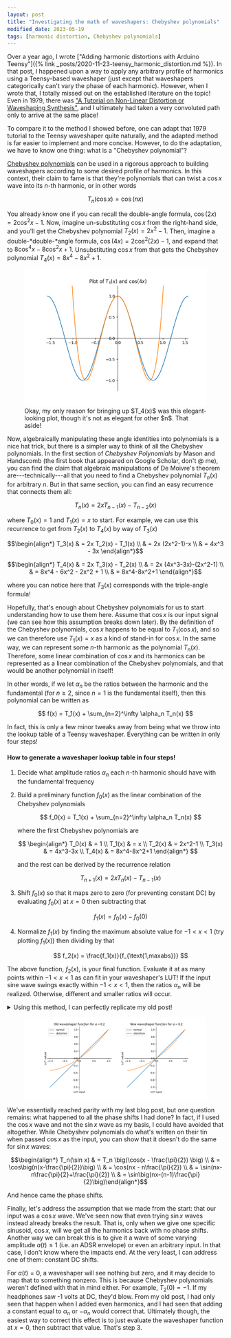 ```yaml
---
layout: post
title: "Investigating the math of waveshapers: Chebyshev polynomials"
modified_date: 2023-05-19
tags: [harmonic distortion, Chebyshev polynomials]
---
```


Over a year ago, I wrote ["Adding harmonic distortions with Arduino Teensy"]({% link _posts/2020-11-23-teensy_harmonic_distortion.md %}). In that post, I happened upon a way to apply any arbitrary profile of harmonics using a Teensy-based waveshaper (just except that waveshapers categorically can't vary the phase of each harmonic). However, when I wrote that, I totally missed out on the established literature on the topic! Even in 1979, there was ["A Tutorial on Non-Linear Distortion or Waveshaping Synthesis"](https://www.jstor.org/stable/3680281), and I ultimately had taken a very convoluted path only to arrive at the same place!

To compare it to the method I showed before, one can adapt that 1979 tutorial to the Teensy waveshaper quite naturally, and the adapted method is far easier to implement and more concise. However, to do the adaptation, we have to know one thing: what is a "Chebyshev polynomial"?

[Chebyshev polynomials](https://en.wikipedia.org/wiki/Chebyshev_polynomials) can be used in a rigorous approach to building waveshapers according to some desired profile of harmonics. In this context, their claim to fame is that they're polynomials that can twist a $\cos x$ wave into its $n$-th harmonic, or in other words

$$T_n(\cos x) = \cos(nx)$$

You already know one if you can recall the double-angle formula, $\cos(2x) = 2\cos^2 x - 1$. Now, imagine un-substituting $\cos x$ from the right-hand side, and you'll get the Chebyshev polynomial $T_2(x) = 2x^2 - 1$. Then, imagine a double-*double-*angle formula, $\cos(4x) = 2\cos^2(2x)-1$, and expand that to $8\cos^4 x - 8\cos^2 x + 1$. Unsubstituting $\cos x$ from that gets the Chebyshev polynomial $T_4(x) = 8x^4 - 8x^2 + 1$.

<figure>
<img src="/images/2022-06-18/figure2.png" alt="T_4(x) and cos(4x) plots"/>
<figcaption>Okay, my only reason for bringing up $T_4(x)$ was this elegant-looking plot, though it's not as elegant for other $n$. That aside!</figcaption>
</figure>

Now, algebraically manipulating these angle identities into polynomials is a nice hat trick, but there is a simpler way to think of all the Chebyshev polynomials. In the first section of *Chebyshev Polynomials* by Mason and Handscomb (the first book that appeared on Google Scholar, don't @ me), you can find the claim that algebraic manipulations of De Moivre's theorem are---technically---all that you need to find a Chebyshev polynomial $T_n(x)$ for arbitrary $n$. But in that same section, you can find an easy recurrence that connects them all:

$$T_n(x) = 2x T_{n-1}(x) - T_{n-2}(x)$$

where $T_0(x) = 1$ and $T_1(x) = x$ to start. For example, we can use this recurrence to get from $T_2(x)$ to $T_4(x)$ by way of $T_3(x)$

$$\begin{align*} T_3(x) & = 2x T_2(x) - T_1(x) \\ & = 2x (2x^2-1)-x \\ & = 4x^3 - 3x \end{align*}$$

$$\begin{align*} T_4(x) & = 2x T_3(x) - T_2(x) \\ & = 2x (4x^3-3x)-(2x^2-1) \\ & = 8x^4 - 6x^2 - 2x^2 + 1 \\ & = 8x^4-8x^2+1 \end{align*}$$

where you can notice here that $T_3(x)$ corresponds with the triple-angle formula!

Hopefully, that's enough about Chebyshev polynomials for us to start understanding how to use them here. Assume that $\cos x$ is our input signal (we can see how this assumption breaks down later). By the definition of the Chebyshev polynomials, $\cos x$ happens to be equal to $T_1(\cos x)$, and so we can therefore use $T_1(x) = x$ as a kind of stand-in for $\cos x$. In the same way, we can represent some $n$-th harmonic as the polynomial $T_n(x)$. Therefore, some linear combination of $\cos x$ and its harmonics can be represented as a linear combination of the Chebyshev polynomials, and that would be another polynomial in itself!

In other words, if we let $\alpha_n$ be the ratios between the harmonic and the fundamental (for $n \geq 2$, since $n = 1$ is the fundamental itself), then this polynomial can be written as

$$ f(x) = T_1(x) + \sum_{n=2}^\infty \alpha_n T_n(x) $$

In fact, this is only a few minor tweaks away from being what we throw into the lookup table of a Teensy waveshaper. Everything can be written in only four steps!

<div class="info-panel" markdown="1">

#### How to generate a waveshaper lookup table in four steps!

1. Decide what amplitude ratios $\alpha_n$ each $n$-th harmonic should have with the fundamental frequency

2. Build a preliminary function $f_0(x)$ as the linear combination of the Chebyshev polynomials

   $$ f_0(x) = T_1(x) + \sum_{n=2}^\infty \alpha_n T_n(x) $$
   
   where the first Chebyshev polynomials are

   $$ \begin{align*} T_0(x) & = 1 \\ T_1(x) & = x \\ T_2(x) & = 2x^2-1 \\ T_3(x) & = 4x^3-3x \\ T_4(x) & = 8x^4-8x^2+1 \end{align*} $$

   and the rest can be derived by the recurrence relation

   $$ T_{n+1}(x) = 2 x T_n(x)-T_{n-1}(x) $$

3. Shift $f_0(x)$ so that it maps zero to zero (for preventing constant DC) by evaluating $f_0(x)$ at $x=0$ then subtracting that

   $$ f_1(x) = f_0(x)-f_0(0) $$

4. Normalize $f_1(x)$ by finding the maximum absolute value for $-1 < x < 1$ (try plotting $f_1(x)$) then dividing by that

   $$ f_2(x) = \frac{f_1(x)}{f_{\text{1,maxabs}}} $$

The above function, $f_2(x)$, is your final function. Evaluate it at as many points within $-1 < x < 1$ as can fit in your waveshaper's LUT! If the input sine wave swings exactly within $-1 < x < 1$, then the ratios $\alpha_n$ will be realized. Otherwise, different and smaller ratios will occur.

<details markdown="1">
<p><summary>Using this method, I can perfectly replicate my old post!</summary></p>

1. In that old post, I chose to give the second harmonic a weight of $0.2$ and no weight to the higher ones, so $\alpha_2 = 0.2$ and $\alpha_n = 0$ for $n > 2$.

2. The sum reduces to a single Chebyshev polynomial term, so the preliminary function is

   $$ f_0(x) = x + 0.2 (2x^2-1) $$

3. We can calculate that $f_0(0)=-0.2$, so our new function must be

   $$ f_1(x) = x+0.2 (2x^2-1)+0.2 $$

4. Plotting $f_1(x)$ reveals that it achieves a maximum absolute value of 1.4 at $x=1$, so our final function must be

   $$ f_2(x) = \frac{x+0.2 \cdot (2x^2-1)+0.2}{1.4} $$

That function simplifies to $\frac{2}{7}x^2+\frac{5}{7}x$.

</details>

<figure>
<img src="/images/2022-06-18/figure1.png" alt="New and old plots"/>
</figure>

</div> <!-- div class="info-panel" -->

We've essentially reached parity with my last blog post, but one question remains: what happened to all the phase shifts I had done? In fact, if I used the $\cos x$ wave and not the $\sin x$ wave as my basis, I could have avoided that altogether. While Chebyshev polynomials do what's written on their tin when passed $\cos x$ as the input, you can show that it doesn't do the same for $\sin x$ waves:

$$\begin{align*} T_n(\sin x) & = T_n \big(\cos(x - \frac{\pi}{2}) \big) \\ & = \cos\big(n(x-\frac{\pi}{2})\big) \\ & = \cos(nx - n\frac{\pi}{2}) \\ & = \sin(nx-n\frac{\pi}{2}+\frac{\pi}{2}) \\ & = \sin\big(nx-(n-1)\frac{\pi}{2}\big)\end{align*}$$

And hence came the phase shifts.

Finally, let's address the assumption that we made from the start: that our input was a $\cos x$ wave. We've seen now that even trying $\sin x$ waves instead already breaks the result. That is, only when we give one specific sinusoid, $\cos x$, will we get all the harmonics back with no phase shifts. Another way we can break this is to give it a wave of some varying amplitude $a(t) \leq 1$ (i.e. an ADSR envelope) or even an arbitrary input. In that case, I don't know where the impacts end. At the very least, I can address one of them: constant DC shifts.

For $a(t) = 0$, a waveshaper will see nothing but zero, and it may decide to map that to something nonzero. This is because Chebyshev polynomials weren't defined with that in mind either. For example, $T_2(0)=-1$. If my headphones saw -1 volts at DC, they'd blow. From my old post, I had only seen that happen when I added even harmonics, and I had seen that adding a constant equal to $\alpha_n$ or $-\alpha_n$ would correct that. Ultimately though, the easiest way to correct this effect is to just evaluate the waveshaper function at $x=0$, then subtract that value. That's step 3.